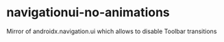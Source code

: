 # navigationui-no-animations
Mirror of androidx.navigation.ui which allows to disable Toolbar transitions
